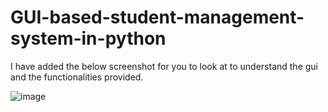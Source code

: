 # GUI-based-student-management-system-in-python

I have added the below screenshot for you to look at to understand the gui and the functionalities provided.

![image](https://github.com/tejasx8102/GUI-based-student-management-system-in-python/assets/128971867/91d847d3-145f-4d66-822c-8f30355bfbf4)

